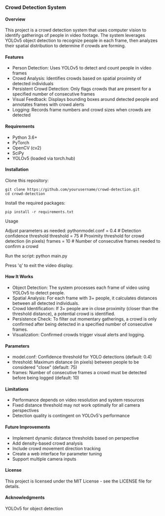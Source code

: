 ### Crowd Detection System
#### Overview
This project is a crowd detection system that uses computer vision to identify gatherings of people in video footage. The system leverages YOLOv5 object detection to recognize people in each frame, then analyzes their spatial distribution to determine if crowds are forming.
#### Features

- Person Detection: Uses YOLOv5 to detect and count people in video frames
- Crowd Analysis: Identifies crowds based on spatial proximity of detected individuals
- Persistent Crowd Detection: Only flags crowds that are present for a specified number of consecutive frames
- Visual Feedback: Displays bounding boxes around detected people and annotates frames with crowd alerts
- Logging: Records frame numbers and crowd sizes when crowds are detected

#### Requirements

- Python 3.6+
- PyTorch
- OpenCV (cv2)
- SciPy
- YOLOv5 (loaded via torch.hub)

#### Installation

Clone this repository:
```
git clone https://github.com/yourusername/crowd-detection.git
cd crowd-detection
```
Install the required packages:
```
pip install -r requirements.txt
```
Usage

Adjust parameters as needed:
pythonmodel.conf = 0.4  # Detection confidence threshold
threshold = 75    # Proximity threshold for crowd detection (in pixels)
frames = 10       # Number of consecutive frames needed to confirm a crowd

Run the script:
python main.py

Press 'q' to exit the video display.

#### How It Works

- Object Detection: The system processes each frame of video using YOLOv5 to detect people.
- Spatial Analysis: For each frame with 3+ people, it calculates distances between all detected individuals.
- Crowd Identification: If 3+ people are in close proximity (closer than the threshold distance), a potential crowd is identified.
- Persistence Check: To filter out momentary gatherings, a crowd is only confirmed after being detected in a specified number of consecutive frames.
- Visualization: Confirmed crowds trigger visual alerts and logging.

#### Parameters

- model.conf: Confidence threshold for YOLO detections (default: 0.4)
- threshold: Maximum distance (in pixels) between people to be considered "close" (default: 75)
- frames: Number of consecutive frames a crowd must be detected before being logged (default: 10)

#### Limitations

- Performance depends on video resolution and system resources
- Fixed distance threshold may not work optimally for all camera perspectives
- Detection quality is contingent on YOLOv5's performance

#### Future Improvements

- Implement dynamic distance thresholds based on perspective
- Add density-based crowd analysis
- Include crowd movement direction tracking
- Create a web interface for parameter tuning
- Support multiple camera inputs

#### License
This project is licensed under the MIT License - see the LICENSE file for details.
#### Acknowledgments

YOLOv5 for object detection
